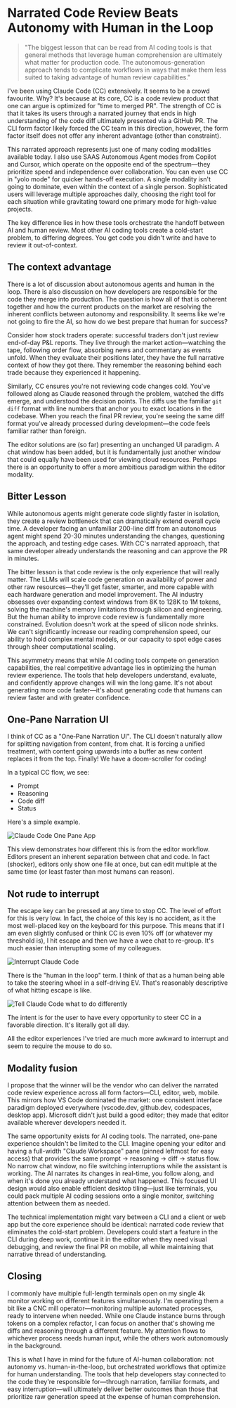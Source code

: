 # Narrated Code Review Beats Autonomy with Human in the Loop

> "The biggest lesson that can be read from AI coding tools is that general
   methods that leverage human comprehension are ultimately what matter for
   production code. The autonomous-generation approach tends to complicate
   workflows in ways that make them less suited to taking advantage of human
   review capabilities."

I've been using Claude Code (CC) extensively. It seems to be a crowd favourite. Why? It's because at its core, CC is a code review product that one can argue is optimized for "time to merged PR". The strength of CC is that it takes its users through a narrated journey that ends in high understanding of the code diff ultimately presented via a GitHub PR. The CLI form factor likely forced the CC team in this direction, however, the form factor itself does not offer any inherent advantage (other than constraint).

This narrated approach represents just one of many coding modalities available today. I also use SAAS Autonomous Agent modes from Copilot and Cursor, which operate on the opposite end of the spectrum—they prioritize speed and independence over collaboration. You can even use CC in "yolo mode" for quicker hands-off execution. A single modality isn't going to dominate, even within the context of a single person. Sophisticated users will leverage multiple approaches daily, choosing the right tool for each situation while gravitating toward one primary mode for high-value projects.

The key difference lies in how these tools orchestrate the handoff between AI and human review. Most other AI coding tools create a cold-start problem, to differing degrees. You get code you didn't write and have to review it out-of-context.

## The context advantage

There is a lot of discussion about autonomous agents and human in the loop. There is also discussion on how developers are responsible for the code they merge into production. The question is how all of that is coherent together and how the current products on the market are resolving the inherent conflicts between autonomy and responsibility. It seems like we're not going to fire the AI, so how do we best prepare that human for success?

Consider how stock traders operate: successful traders don't just review end-of-day P&L reports. They live through the market action—watching the tape, following order flow, absorbing news and commentary as events unfold. When they evaluate their positions later, they have the full narrative context of how they got there. They remember the reasoning behind each trade because they experienced it happening.

Similarly, CC ensures you're not reviewing code changes cold. You've followed along as Claude reasoned through the problem, watched the diffs emerge, and understood the decision points. The diffs use the familiar `git diff` format with line numbers that anchor you to exact locations in the codebase. When you reach the final PR review, you're seeing the same diff format you've already processed during development—the code feels familiar rather than foreign.

The editor solutions are (so far) presenting an unchanged UI paradigm. A chat window has been added, but it is fundamentally just another window that could equally have been used for viewing cloud resources. Perhaps there is an opportunity to offer a more ambitious paradigm within the editor modality.

## Bitter Lesson

While autonomous agents might generate code slightly faster in isolation, they create a review bottleneck that can dramatically extend overall cycle time. A developer facing an unfamiliar 200-line diff from an autonomous agent might spend 20-30 minutes understanding the changes, questioning the approach, and testing edge cases. With CC's narrated approach, that same developer already understands the reasoning and can approve the PR in minutes.

The bitter lesson is that code review is the only experience that will really matter. The LLMs will scale code generation on availability of power and other raw resources—they'll get faster, smarter, and more capable with each hardware generation and model improvement. The AI industry obsesses over expanding context windows from 8K to 128K to 1M tokens, solving the machine's memory limitations through silicon and engineering. But the human ability to improve code review is fundamentally more constrained. Evolution doesn't work at the speed of silicon node shrinks. We can't significantly increase our reading comprehension speed, our ability to hold complex mental models, or our capacity to spot edge cases through sheer computational scaling.

This asymmetry means that while AI coding tools compete on generation capabilities, the real competitive advantage lies in optimizing the human review experience. The tools that help developers understand, evaluate, and confidently approve changes will win the long game. It's not about generating more code faster—it's about generating code that humans can review faster and with greater confidence.

## One‑Pane Narration UI

I think of CC as a "One‑Pane Narration UI". The CLI doesn't naturally allow for splitting navigation from content, from chat. It is forcing a unified treatment, with content going upwards into a buffer as new content replaces it from the top. Finally! We have a doom-scroller for coding!

In a typical CC flow, we see:

- Prompt
- Reasoning
- Code diff
- Status

Here's a simple example.

![Claude Code One Pane App](./images/claude-code-one-pane-app.png)

This view demonstrates how different this is from the editor workflow. Editors present an inherent separation between chat and code. In fact (shocker), editors only show one file at once, but can edit multiple at the same time (or least faster than most humans can reason).

## Not rude to interrupt

The escape key can be pressed at any time to stop CC. The level of effort for this is very low. In fact, the choice of this key is no accident, as it the most well-placed key on the keyboard for this purpose. This means that if I am even slightly confused or think CC is even 10% off (or whatever my threshold is), I hit escape and then we have a wee chat to re-group. It's much easier than interupting some of my colleagues.

![Interrupt Claude Code](./images/claude-code-interrupt.png)

There is the "human in the loop" term. I think of that as a human being able to take the steering wheel in a self-driving EV. That's reasonably descriptive of what hitting escape is like.

![Tell Claude Code what to do differently](./images/claude-code-do-something-different.png)

The intent is for the user to have every opportunity to steer CC in a favorable direction. It's literally got all day.

All the editor experiences I've tried are much more awkward to interrupt and seem to require the mouse to do so.

## Modality fusion

I propose that the winner will be the vendor who can deliver the narrated code review experience across all form factors—CLI, editor, web, mobile. This mirrors how VS Code dominated the market: one consistent interface paradigm deployed everywhere (vscode.dev, github.dev, codespaces, desktop app). Microsoft didn't just build a good editor; they made that editor available wherever developers needed it.

The same opportunity exists for AI coding tools. The narrated, one-pane experience shouldn't be limited to the CLI. Imagine opening your editor and having a full-width "Claude Workspace" pane (pinned leftmost for easy access) that provides the same prompt → reasoning → diff → status flow. No narrow chat window, no file switching interruptions while the assistant is working. The AI narrates its changes in real-time, you follow along, and when it's done you already understand what happened. This focused UI design would also enable efficient desktop tiling—just like terminals, you could pack multiple AI coding sessions onto a single monitor, switching attention between them as needed.

The technical implementation might vary between a CLI and a client or web app but the core experience should be identical: narrated code review that eliminates the cold-start problem. Developers could start a feature in the CLI during deep work, continue it in the editor when they need visual debugging, and review the final PR on mobile, all while maintaining that narrative thread of understanding.

## Closing

I commonly have multiple full-length terminals open on my single 4k monitor working on different features simultaneously. I'm operating them a bit like a CNC mill operator—monitoring multiple automated processes, ready to intervene when needed. While one Claude instance burns through tokens on a complex refactor, I can focus on another that's showing me diffs and reasoning through a different feature. My attention flows to whichever process needs human input, while the others work autonomously in the background.

This is what I have in mind for the future of AI-human collaboration: not autonomy vs. human-in-the-loop, but orchestrated workflows that optimize for human understanding. The tools that help developers stay connected to the code they're responsible for—through narration, familiar formats, and easy interruption—will ultimately deliver better outcomes than those that prioritize raw generation speed at the expense of human comprehension.
